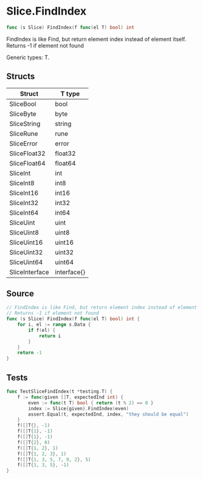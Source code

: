 # Slice.FindIndex

```go
func (s Slice) FindIndex(f func(el T) bool) int
```

FindIndex is like Find, but return element index instead of element itself. Returns -1 if element not found

Generic types: T.

## Structs

| Struct | T type |
| ------ | ------ |
| SliceBool | bool |
| SliceByte | byte |
| SliceString | string |
| SliceRune | rune |
| SliceError | error |
| SliceFloat32 | float32 |
| SliceFloat64 | float64 |
| SliceInt | int |
| SliceInt8 | int8 |
| SliceInt16 | int16 |
| SliceInt32 | int32 |
| SliceInt64 | int64 |
| SliceUint | uint |
| SliceUint8 | uint8 |
| SliceUint16 | uint16 |
| SliceUint32 | uint32 |
| SliceUint64 | uint64 |
| SliceInterface | interface{} |

## Source

```go
// FindIndex is like Find, but return element index instead of element itself.
// Returns -1 if element not found
func (s Slice) FindIndex(f func(el T) bool) int {
	for i, el := range s.Data {
		if f(el) {
			return i
		}
	}
	return -1
}
```

## Tests

```go
func TestSliceFindIndex(t *testing.T) {
	f := func(given []T, expectedInd int) {
		even := func(t T) bool { return (t % 2) == 0 }
		index := Slice{given}.FindIndex(even)
		assert.Equal(t, expectedInd, index, "they should be equal")
	}
	f([]T{}, -1)
	f([]T{1}, -1)
	f([]T{1}, -1)
	f([]T{2}, 0)
	f([]T{1, 2}, 1)
	f([]T{1, 2, 3}, 1)
	f([]T{1, 3, 5, 7, 9, 2}, 5)
	f([]T{1, 3, 5}, -1)
}
```